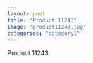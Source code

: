 ```yaml
---
layout: post
title: "Product 11243"
image: "product11243.jpg"
categories: "category1"
---
```

Product 11243
